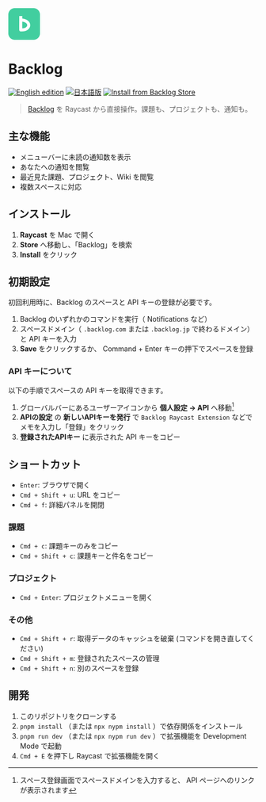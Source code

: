 <img src="./assets/icon-brand.png" alt="Backlog" width="64" height="64">

# Backlog

[![English edition](https://img.shields.io/badge/README-English-blue)](/README.md)
[![日本語版](https://img.shields.io/badge/README-日本語-blue)](/README.ja.md)
[![Install from Backlog Store](https://img.shields.io/badge/Raycast_Store-Backlog-ff6363?logo=raycast)](https://www.raycast.com/simochee/backlog)

> [Backlog](https://backlog.com) を Raycast から直接操作。課題も、プロジェクトも、通知も。

## 主な機能

- メニューバーに未読の通知数を表示
- あなたへの通知を閲覧
- 最近見た課題、プロジェクト、Wiki を閲覧
- 複数スペースに対応

## インストール

1. **Raycast** を Mac で開く
1. **Store** へ移動し、「Backlog」を検索
1. **Install** をクリック

## 初期設定

初回利用時に、Backlog のスペースと API キーの登録が必要です。

1. Backlog のいずれかのコマンドを実行（ Notifications など）
1. スペースドメイン（ `.backlog.com` または `.backlog.jp` で終わるドメイン）と API キーを入力
1. **Save** をクリックするか、 Command + Enter キーの押下でスペースを登録

### API キーについて

以下の手順でスペースの API キーを取得できます。

1. グローバルバーにあるユーザーアイコンから **個人設定 → API** へ移動[^1]
1. **APIの設定** の **新しいAPIキーを発行** で `Backlog Raycast Extension` などでメモを入力し「登録」をクリック
1. **登録されたAPIキー** に表示された API キーをコピー

[^1]: スペース登録画面でスペースドメインを入力すると、 API ページへのリンクが表示されます

## ショートカット

- `Enter`: ブラウザで開く
- `Cmd + Shift + u`: URL をコピー
- `Cmd + f`: 詳細パネルを開閉

### 課題

- `Cmd + c`: 課題キーのみをコピー
- `Cmd + Shift + c`: 課題キーと件名をコピー

### プロジェクト

- `Cmd + Enter`: プロジェクトメニューを開く

### その他

- `Cmd + Shift + r`: 取得データのキャッシュを破棄 (コマンドを開き直してください)
- `Cmd + Shift + m`: 登録されたスペースの管理
- `Cmd + Shift + n`: 別のスペースを登録

## 開発

1. このリポジトリをクローンする
1. `pnpm install` （または `npx nypm install` ）で依存関係をインストール
1. `pnpm run dev` （または `npx nypm run dev` ）で拡張機能を Development Mode で起動
1. `Cmd + E` を押下し Raycast で拡張機能を開く
